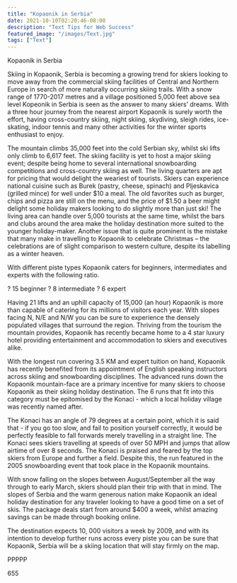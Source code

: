```yaml
---
title: "Kopaonik in Serbia"
date: 2021-10-10T02:20:46-08:00
description: "Text Tips for Web Success"
featured_image: "/images/Text.jpg"
tags: ["Text"]
---
```


Kopaonik in Serbia

Skiing in Kopaonik, Serbia is becoming a growing trend for skiers looking to move away from the commercial skiing facilities of Central and Northern Europe in search of more naturally occurring skiing trails. With a snow range of 1770-2017 metres and a village positioned 5,000 feet above sea level Kopeonik in Serbia is seen as the answer to many skiers’ dreams. With a three hour journey from the nearest airport Kopaonik is surely worth the effort, having cross-country skiing, night skiing, skydiving, sleigh rides, ice-skating, indoor tennis and many other activities for the winter sports enthusiast to enjoy. 

The mountain climbs 35,000 feet into the cold Serbian sky, whilst ski lifts only climb to 6,617 feet. The skiing facility is yet to host a major skiing event; despite being home to several international snowboarding competitions and cross-country skiing as well. The living quarters are apt for pricing that would delight the weariest of tourists. Skiers can experience national cuisine such as Burek (pastry, cheese, spinach) and Pljeskavica (grilled mince) for well under $10 a meal. The old favorites such as burger, chips and pizza are still on the menu, and the price of $1.50 a beer might delight some holiday makers looking to do slightly more than just ski! The living area can handle over 5,000 tourists at the same time, whilst the bars and clubs around the area make the holiday destination more suited to the younger holiday-maker. Another issue that is quite prominent is the mistake that many make in travelling to Kopaonik to celebrate Christmas – the celebrations are of slight comparison to western culture, despite its labelling as a winter heaven. 

With different piste types Kopaonik caters for beginners, intermediates and experts with the following ratio.

?	15 beginner
?	8 intermediate
?	6 expert

Having 21 lifts and an uphill capacity of 15,000 (an hour) Kopaonik is more than capable of catering for its millions of visitors each year. With slopes facing N, N/E and N/W you can be sure to experience the densely populated villages that surround the region. Thriving from the tourism the mountain provides, Kopaonik has recently became home to a 4 star luxury hotel providing entertainment and accommodation to skiers and executives alike.   

With the longest run covering 3.5 KM and expert tuition on hand, Kopaonik has recently benefited from its appointment of English speaking instructors across skiing and snowboarding disciplines. The advanced runs down the Kopaonik mountain-face are a primary incentive for many skiers to choose Kopaonik as their skiing holiday destination. The 6 runs that fit into this category must be epitomised by the Konaci - which a local holiday village was recently named after.

 The Konaci has an angle of 79 degrees at a certain point, which it is said that - if you go too slow, and fail to position yourself correctly, it would be perfectly feasible to fall forwards merely travelling in a straight line. The Konaci sees skiers travelling at speeds of over 50 MPH and jumps that allow airtime of over 8 seconds. The Konaci is praised and feared by the top skiers from Europe and further a field. Despite this, the run featured in the 2005 snowboarding event that took place in the Kopaonik mountains. 

With snow falling on the slopes between August/September all the way through to early March, skiers should plan their trip with that in mind. The slopes of Serbia and the warm generous nation make Kopaonik an ideal holiday destination for any traveler looking to have a good time on a set of skis. The package deals start from around $400 a week, whilst amazing savings can be made through booking online.

The destination expects 10, 000 visitors a week by 2009, and with its intention to develop further runs across every piste you can be sure that Kopaonik, Serbia will be a skiing location that will stay firmly on the map. 

PPPPP

655   

